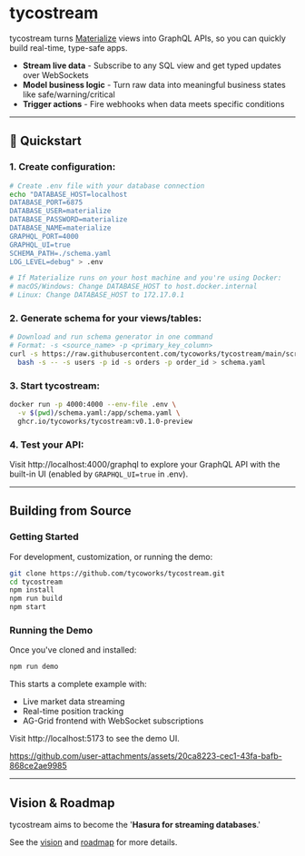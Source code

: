 # tycostream

tycostream turns [Materialize](https://materialize.com/) views into GraphQL APIs, so you can quickly build real-time, type-safe apps.

- **Stream live data** - Subscribe to any SQL view and get typed updates over WebSockets
- **Model business logic** - Turn raw data into meaningful business states like safe/warning/critical
- **Trigger actions** - Fire webhooks when data meets specific conditions

---

## 🏁 Quickstart

### 1. Create configuration:

```bash
# Create .env file with your database connection
echo "DATABASE_HOST=localhost
DATABASE_PORT=6875
DATABASE_USER=materialize
DATABASE_PASSWORD=materialize
DATABASE_NAME=materialize
GRAPHQL_PORT=4000
GRAPHQL_UI=true
SCHEMA_PATH=./schema.yaml
LOG_LEVEL=debug" > .env

# If Materialize runs on your host machine and you're using Docker:
# macOS/Windows: Change DATABASE_HOST to host.docker.internal
# Linux: Change DATABASE_HOST to 172.17.0.1
```

### 2. Generate schema for your views/tables:

```bash
# Download and run schema generator in one command
# Format: -s <source_name> -p <primary_key_column>
curl -s https://raw.githubusercontent.com/tycoworks/tycostream/main/scripts/generate-schema.sh | \
  bash -s -- -s users -p id -s orders -p order_id > schema.yaml
```

### 3. Start tycostream:

```bash
docker run -p 4000:4000 --env-file .env \
  -v $(pwd)/schema.yaml:/app/schema.yaml \
  ghcr.io/tycoworks/tycostream:v0.1.0-preview
```

### 4. Test your API:

Visit http://localhost:4000/graphql to explore your GraphQL API with the built-in UI (enabled by `GRAPHQL_UI=true` in .env).

---

## Building from Source

### Getting Started

For development, customization, or running the demo:

```bash
git clone https://github.com/tycoworks/tycostream.git
cd tycostream
npm install
npm run build
npm start
```

### Running the Demo

Once you've cloned and installed:

```bash
npm run demo
```

This starts a complete example with:
- Live market data streaming
- Real-time position tracking
- AG-Grid frontend with WebSocket subscriptions

Visit http://localhost:5173 to see the demo UI.

https://github.com/user-attachments/assets/20ca8223-cec1-43fa-bafb-868ce2ae9985

---

## Vision & Roadmap

tycostream aims to become the '**Hasura for streaming databases**.'

See the [vision](./docs/development/vision.md) and [roadmap](./docs/development/roadmap.md) for more details.
